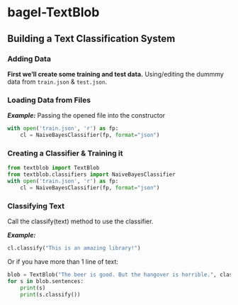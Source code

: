 # bagel-TextBlob

## Building a Text Classification System

### Adding Data

**First we’ll create some training and test data.**
Using/editing the dummmy data from `train.json` & `test.json`.

### Loading Data from Files

***Example:*** Passing the opened file into the constructor

```py
with open('train.json', 'r') as fp:
    cl = NaiveBayesClassifier(fp, format="json")
```

### Creating a Classifier & Training it

```py
from textblob import TextBlob
from textblob.classifiers import NaiveBayesClassifier
with open('train.json', 'r') as fp:
    cl = NaiveBayesClassifier(fp, format="json")
```

### Classifying Text

Call the classify(text) method to use the classifier.

***Example:***

```py
cl.classify("This is an amazing library!")
```

Or if you have more than 1 line of text:

```py
blob = TextBlob("The beer is good. But the hangover is horrible.", classifier=cl)
for s in blob.sentences:
    print(s)
    print(s.classify())
```
